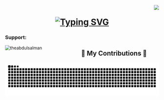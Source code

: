 <img align="right" src="https:visitor-badge.laobi.icu/badge?_id=theabdulsalman.theabdulsalman" />

<h1 align="center">
<a href="https://git.io/typing-svg"><img src="https://readme-typing-svg.demolab.com?font=Platypi&pause=1000&color=1E6AE1&center=true&random=false&width=435&lines=Business+Analyst%2C;Frontend+developer%2C;UI%2FUX+Designer%2C;Freelance+Photographer." alt="Typing SVG" /></a>
</h1>


<h3 align="left">Support:</h3>
<p><a href="https://www.buymeacoffee.com/theabdulsalman"> <img align="left" src="https://cdn.buymeacoffee.com/buttons/v2/default-yellow.png" height="50" width="210" alt="theabdulsalman" /></a></p>

<div>
<h2 align="center">🐍 My Contributions 🐍</h2>
<picture>
  <source media="(prefers-color-scheme: dark)" srcset="https://raw.githubusercontent.com/theabdulsalman/theabdulsalman/output/github-contribution-grid-snake-dark.svg">
  <source media="(prefers-color-scheme: light)" srcset="https://raw.githubusercontent.com/theabdulsalman/theabdulsalman/output/github-contribution-grid-snake.svg">
  <img alt="github contribution grid snake animation" src="https://raw.githubusercontent.com/theabdulsalman/theabdulsalman/output/github-contribution-grid-snake.svg">
</picture>
</div>
